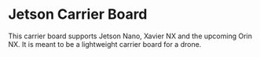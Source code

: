 # Jetson Carrier Board

This carrier board supports Jetson Nano, Xavier NX and the upcoming Orin NX.
It is meant to be a lightweight carrier board for a drone.
